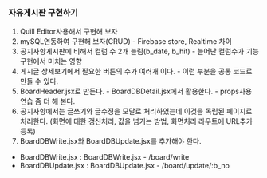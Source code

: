 ### 자유게시판 구현하기
1. Quill Editor사용해서 구현해 보자
2. mySQL연동하여 구현해 보자(CRUD) - Firebase store, Realtime 차이
3. 공지사항게시판에 비해서 컬럼 수 2개 늘림(b_date, b_hit) - 늘어난 컬럼수가 기능구현에서 미치는 영향
4. 게시글 상세보기에서 필요한 버튼의 수가 여러개 이다. - 이런 부분을 공통 코드로 만들 수 있다.
5. BoardHeader.jsx로 만든다. - BoardDBDetail.jsx에서 활용한다. - props사용 연습 좀 더 해 본다.
6. 공지사항에서는 글쓰기와 글수정을 모달로 처리하였는데 이것을 독립된 페이지로 처리한다.
(화면에 대한 갱신처리,  값을 넘기는 방법,  화면처리 라우트에 URL추가 등록)
7. BoardDBWrite.jsx와 BoardDBUpdate.jsx를 추가해야 한다.
- BoardDBWrite.jsx : BoardDBWrite.jsx - /board/write
- BoardDBUpdate.jsx : BoardDBUpdate.jsx - /board/update/:b_no
